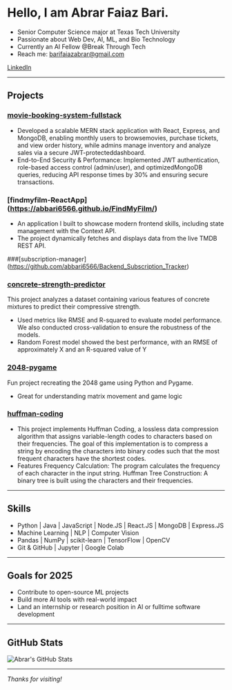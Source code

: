 #  Hello, I am Abrar Faiaz Bari.

- Senior Computer Science major at Texas Tech University  
- Passionate about Web Dev, AI, ML, and Bio Technology  
- Currently an AI Fellow @Break Through Tech 
- Reach me: [barifaiazabrar@gmail.com](mailto:barifaiazabrar@gmail.com)  

[LinkedIn](https://www.linkedin.com/in/abrar-bari)

---

## Projects

###  [movie-booking-system-fullstack](https://github.com/jualam/Movie_Booking_System)
- Developed a scalable MERN stack application with React, Express, and MongoDB, enabling monthly users to browsemovies, purchase tickets, and view order history, while admins manage inventory and analyze sales via a secure JWT-protecteddashboard.
- End-to-End Security & Performance: Implemented JWT authentication, role-based access control (admin/user), and optimizedMongoDB queries, reducing API response times by 30% and ensuring secure transactions.

### [findmyfilm-ReactApp] (https://abbari6566.github.io/FindMyFilm/)
- An application I built to showcase modern frontend skills, including state management with the Context API. 
- The project dynamically fetches and displays data from the live TMDB REST API.

###[subscription-manager] (https://github.com/abbari6566/Backend_Subscription_Tracker)

###  [concrete-strength-predictor](https://github.com/jualam/Concrete-Strength)
This project analyzes a dataset containing various features of concrete mixtures to predict their compressive strength.
- Used metrics like RMSE and R-squared to evaluate model performance. We also conducted cross-validation to ensure the robustness of the models.  
- Random Forest model showed the best performance, with an RMSE of approximately X and an R-squared value of Y

###  [2048-pygame](https://github.com/abrarbari/2048-pygame)
Fun project recreating the 2048 game using Python and Pygame.  
-  Great for understanding matrix movement and game logic

### [huffman-coding](https://github.com/abbari6566/Huffman-Coding)
- This project implements Huffman Coding, a lossless data compression algorithm that assigns variable-length codes to characters based on their frequencies. The goal of this implementation is to compress a string by encoding the characters into binary codes such that the most frequent characters have the shortest codes.
- Features Frequency Calculation: The program calculates the frequency of each character in the input string. Huffman Tree Construction: A binary tree is built using the characters and their frequencies.

---

## Skills
- Python | Java | JavaScript | Node.JS | React.JS | MongoDB | Express.JS
- Machine Learning | NLP | Computer Vision
- Pandas | NumPy | scikit-learn | TensorFlow | OpenCV
- Git & GitHub | Jupyter | Google Colab

---

## Goals for 2025
- Contribute to open-source ML projects
- Build more AI tools with real-world impact
- Land an internship or research position in AI or fulltime software development

---

## GitHub Stats

![Abrar's GitHub Stats](https://github-readme-stats.vercel.app/api?username=abbari6566&show_icons=true&theme=radical)


---

_Thanks for visiting!_ 

